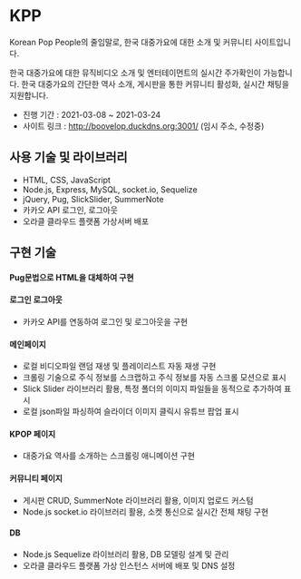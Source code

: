 # KPP
Korean Pop People의 줄임말로, 한국 대중가요에 대한 소개 및 커뮤니티 사이트입니다.

한국 대중가요에 대한 뮤직비디오 소개 및 엔터테이먼트의 실시간 주가확인이 가능합니다. 한국 대중가요의 간단한 역사 소개, 게시판을 통한 커뮤니티 활성화, 실시간 채팅을 지원합니다.

- 진행 기간 : 2021-03-08 ~ 2021-03-24
- 사이트 링크 : http://boovelop.duckdns.org:3001/ (임시 주소, 수정중)

## 사용 기술 및 라이브러리
- HTML, CSS, JavaScript
- Node.js, Express, MySQL, socket.io, Sequelize
- jQuery, Pug, SlickSlider, SummerNote
- 카카오 API 로그인, 로그아웃
- 오라클 클라우드 플랫폼 가상서버 배포

## 구현 기술
#### **Pug문법**으로 HTML을 대체하여 구현
#### **로그인 로그아웃**
- 카카오 API를 연동하여 로그인 및 로그아웃을 구현
#### **메인페이지** 
- 로컬 비디오파일 랜덤 재생 및 플레이리스트 자동 재생 구현
- 크롤링 기술으로 주식 정보를 스크랩하고 주식 정보를 자동 스크롤 모션으로 표시
- Slick Slider 라이브러리 활용, 특정 폴더의 이미지 파일들을 동적으로 추가하여 표시
- 로컬 json파일 파싱하여 슬라이더 이미지 클릭시 유튜브 팝업 표시
#### **KPOP 페이지**
- 대중가요 역사를 소개하는 스크롤링 애니메이션 구현
#### **커뮤니티 페이지**
- 게시판 CRUD, SummerNote 라이브러리 활용, 이미지 업로드 커스텀
- Node.js socket.io 라이브러리 활용, 소켓 통신으로 실시간 전체 채팅 구현
#### **DB**
- Node.js Sequelize 라이브러리 활용, DB 모델링 설계 및 관리
- 오라클 클라우드 플랫폼 가상 인스턴스 서버에 배포 및 DNS 설정
